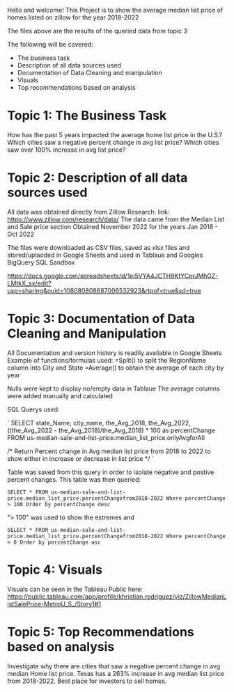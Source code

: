 Hello and welcome!
This Project is to show the average median list price of homes listed on zillow for the year 2018-2022

The files above are the results of the queried data from topic 3

The following will be covered:
* The business task
* Description of all data sources used
* Documentation of Data Cleaning and manipulation
* Visuals
* Top recommendations based on analysis

# Topic 1: The Business Task #

How has the past 5 years impacted the average home list price in the U.S.?
Which cities saw a negative percent change in avg list price?
Which cities saw over 100% increase in avg list price?

# Topic 2: Description of all data sources used #

All data was obtained directly from Zillow Research:
link: https://www.zillow.com/research/data/ 
The data came from the Median List and Sale price section
Obtained November 2022 for the years Jan 2018 - Oct 2022

The files were downloaded as CSV files, saved as xlsx files and stored/uplaoded in Google Sheets and used in Tablaue and Googles BigQuery SQL Sandbox

https://docs.google.com/spreadsheets/d/1ei5VYA4JCTH9KtYCprJMhGZ-LMtkX_sx/edit?usp=sharing&ouid=108080808687006532923&rtpof=true&sd=true

# Topic 3: Documentation of Data Cleaning and Manipulation #
All Documentation and version history is readily available in Google Sheets
Example of functions/formulas used:
=Split() to split the RegionName column into City and State
=Average() to obtain the average of each city by year

Nulls were kept to display no/empty data in Tablaue
The average columns were added manually and calculated

SQL Querys used:

` SELECT state_Name, city_name, the_Avg_2018, the_Avg_2022, ((the_Avg_2022 - the_Avg_2018)/the_Avg_2018) * 100 as percentChange
FROM us-median-sale-and-list-price.median_list_price.onlyAvgforAll

/* Return Percent change in Avg median list price from 2018 to 2022 to show either in increase or decrease in list price */ `

Table was saved from this query in order to isolate negative and postive percent changes. This table was then queried:

`SELECT *
FROM us-median-sale-and-list-price.median_list_price.percentChangefrom2018-2022
Where percentChange > 100
Order by percentChange desc `

"> 100" was used to show the extremes
and

`SELECT *
FROM us-median-sale-and-list-price.median_list_price.percentChangefrom2018-2022
Where percentChange < 0
Order by percentChange asc `

# Topic 4: Visuals #
Visuals can be seen in the Tableau Public here:
https://public.tableau.com/app/profile/khristian.rodriguez/viz/ZillowMedianListSalePrice-MetroU_S_/Story1#1

# Topic 5: Top Recommendations based on analysis #
Investigate why there are cities that saw a negative percent change in avg median Home list price.
Texas has a 263% increase in avg median list price from 2018-2022. Best place for investors to sell homes.



